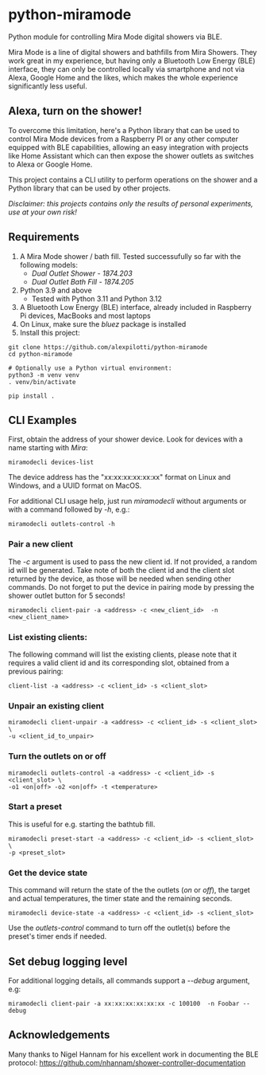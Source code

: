 # python-miramode

Python module for controlling Mira Mode digital showers via BLE.

Mira Mode is a line of digital showers and bathfills from Mira Showers. They
work great in my experience, but having only a Bluetooth Low Energy (BLE)
interface, they can only be controlled locally via smartphone and not via
Alexa, Google Home and the likes, which makes the whole experience
significantly less useful.

## Alexa, turn on the shower!

To overcome this limitation, here's a Python library that can be used to
control Mira Mode devices from a Raspberry PI or any other computer equipped
with BLE capabilities, allowing an easy integration with projects like
Home Assistant which can then expose the shower outlets as switches to
Alexa or Google Home.

This project contains a CLI utility to perform operations on the shower and
a Python library that can be used by other projects.

*Disclaimer: this projects contains only the results of personal experiments,
use at your own risk!*

## Requirements

1. A Mira Mode shower / bath fill. Tested successufully so far with the
   following models:
    * *Dual Outlet Shower - 1874.203*
    * *Dual Outlet Bath Fill - 1874.205*
2. Python 3.9 and above
    * Tested with Python 3.11 and Python 3.12
3. A Bluetooth Low Energy (BLE) interface, already included in Raspberry Pi
devices, MacBooks and most laptops
4. On Linux, make sure the _bluez_ package is installed
5. Install this project:

```console
git clone https://github.com/alexpilotti/python-miramode
cd python-miramode

# Optionally use a Python virtual environment:
python3 -m venv venv
. venv/bin/activate

pip install .
```

## CLI Examples

First, obtain the address of your shower device. Look for devices with a name
starting with *Mira*:

```console
miramodecli devices-list
```

The device address has the "xx:xx:xx:xx:xx:xx" format on Linux and Windows,
and a UUID format on MacOS.

For additional CLI usage help, just run _miramodecli_ without arguments or
with a command followed by _-h_, e.g.:

```console
miramodecli outlets-control -h
```

### Pair a new client

The _-c_ argument is used to pass the new client id. If not provided, a random
id will be generated. Take note of both the client id and the client slot
returned by the device, as those will be needed when sending other commands.
Do not forget to put the device in pairing mode by pressing the shower outlet
button for 5 seconds!

```console
miramodecli client-pair -a <address> -c <new_client_id>  -n <new_client_name>
```

### List existing clients:

The following command will list the existing clients, please note that it
requires a valid client id and its corresponding slot, obtained from a
previous pairing:

```console
client-list -a <address> -c <client_id> -s <client_slot>
```

### Unpair an existing client

```console
miramodecli client-unpair -a <address> -c <client_id> -s <client_slot> \
-u <client_id_to_unpair>
```

### Turn the outlets on or off

```console
miramodecli outlets-control -a <address> -c <client_id> -s <client_slot> \
-o1 <on|off> -o2 <on|off> -t <temperature>
```

### Start a preset

This is useful for e.g. starting the bathtub fill.

```console
miramodecli preset-start -a <address> -c <client_id> -s <client_slot> \
-p <preset_slot>
```

### Get the device state

This command will return the state of the the outlets (_on_ or _off_), the
target and actual temperatures, the timer state and the remaining seconds.

```console
miramodecli device-state -a <address> -c <client_id> -s <client_slot>
```

Use the _outlets-control_ command to turn off the outlet(s) before the
preset's timer ends if needed.

## Set debug logging level

For additional logging details, all commands support a _--debug_ argument, e.g:

```console
miramodecli client-pair -a xx:xx:xx:xx:xx:xx -c 100100  -n Foobar --debug
```

## Acknowledgements

Many thanks to Nigel Hannam for his excellent work in documenting the BLE
protocol: https://github.com/nhannam/shower-controller-documentation
